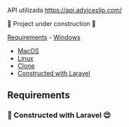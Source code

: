 



API utilizada https://api.adviceslip.com/

:construction: Project under construction :construction:


 [Requirements](#requirements) -   [Windows](#windows)
* [MacOS](#macos)
* [Linux](#linux)
* [Clone](#clone)
* [Constructed with Laravel](#constructedwithlaravel)

## Requirements






### :construction: Constructed with Laravel 😍 
























